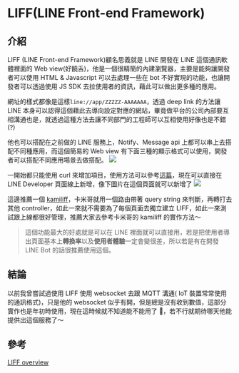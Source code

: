 # LIFF(LINE Front-end Framework)

## 介紹

LIFF (LINE Front-end Framework)顧名思義就是 LINE 開發在 LINE 這個通訊軟體裡面的 Web view(好饒舌)，他是一個很精簡的內建瀏覽器，主要是能夠讓開發者可以使用 HTML & Javascript 可以去處理一些在 bot 不好實現的功能，也讓開發者可以透過使用 JS SDK 去拉使用者的資訊，藉此可以做出更多種的應用。

網址的樣式都像是這樣`line://app/ZZZZZ-AAAAAAA`，透過 deep link 的方法讓 LINE 本身可以認得這個藉此去導向設定對應的網站，畢竟做平台的公司內部要互相溝通也是，就透過這種方法去讓不同部門的工程師可以互相使用好像也是不錯(?)

他也可以搭配在之前做的 LINE 服務上，Notify、Message api 上都可以串上去搭配不同種應用，而這個簡易的 Web view 有下面三種的顯示格式可以使用，開發者可以搭配不同應用場景去做搭配。
![](https://i.imgur.com/Z1TfxbN.png)

一開始都只能使用 curl 來增加項目，使用方法可以參考[這篇](https://medium.com/@danielkao/%E5%88%9D%E6%8E%A2-line-message-api-%E7%9A%84%E6%96%B0%E5%8A%9F%E8%83%BD-liff-51d5e7ff1a6a)，現在可以直接在 LINE Developer 頁面線上新增，像下圖片在這個頁面就可以新增了
![](https://i.imgur.com/t5G9gXh.png)

這邊推薦一個 [kamiliff](https://github.com/etrex/kamiliff)，卡米哥就用一個路由帶著 query string 來判斷，再轉打去其他 controller，如此一來就不需要為了每個頁面去獨立建立 LIFF，如此一來測試跟上線都很好管理，推薦大家去參考卡米哥的 kamiliff 的實作方法～

> 這個功能最大的好處就是可以在 LINE 裡面就可以直接用，若是把使用者導出頁面基本上**轉換率**以及**使用者體驗**一定會變很差，所以若是有在開發 LINE Bot 的話很推薦使用這個。

## 結論

以前我曾嘗試過使用 LIFF 使用 websocket 去跟 MQTT 溝通( IoT 裝置常常使用的通訊格式)，只是他的 websocket 似乎有開，但是總是沒有收到數值，這部分實作也是年初時使用，現在這時候就不知道能不能用了 🤣，若不行就期待哪天他能提供出這個服務了～

## 參考

[LIFF overview](https://developers.line.biz/en/docs/liff/overview/)
